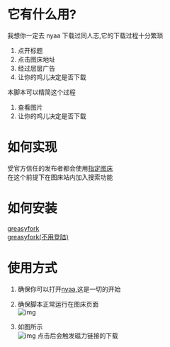 # 它有什么用?

我想你一定去 nyaa 下载过同人志,它的下载过程十分繁琐

1. 点开标题
2. 点击图床地址
3. 经过层层广告
4. 让你的鸡儿决定是否下载

本脚本可以精简这个过程

1. 查看图片
2. 让你的鸡儿决定是否下载

# 如何实现

受官方信任的发布者都会使用[指定图床](https://hentai-covers.site/)  
在这个前提下在图床站内加入搜索功能

# 如何安装

[greasyfork](https://sleazyfork.org/zh-CN/scripts/374410-hentai-cover%E4%BB%A5%E5%9B%BE%E6%90%9C%E7%A7%8D)  
 [greasyfork(不用登陆)](https://sleazyfork.org/da/scripts/374410-hentai-cover%E4%BB%A5%E5%9B%BE%E6%90%9C%E7%A7%8D/code?locale_override=1)

# 使用方式

1. 确保你可以打开[nyaa](https://sukebei.nyaa.si/),这是一切的开始

2. 确保脚本正常运行在图床页面  
   ![img](https://files.catbox.moe/3j9lkw.png)

3. 如图所示  
   ![img](https://files.catbox.moe/aq31xc.gif)
   点击后会触发磁力链接的下载
